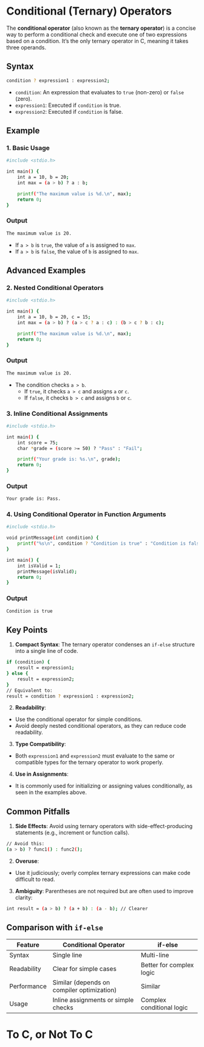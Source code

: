 # Conditional (Ternary) Operators

The **conditional operator** (also known as the **ternary operator**) is a concise way to perform a conditional check and execute one of two expressions based on a condition. It’s the only ternary operator in C, meaning it takes three operands.

## Syntax
```bash
condition ? expression1 : expression2;
```
- `condition`: An expression that evaluates to `true` (non-zero) or `false` (zero).
- `expression1`: Executed if `condition` is true.
- `expression2`: Executed if `condition` is false.

## Example

### 1. Basic Usage
```bash
#include <stdio.h>

int main() {
    int a = 10, b = 20;
    int max = (a > b) ? a : b;

    printf("The maximum value is %d.\n", max);
    return 0;
}
```

### Output
```bash
The maximum value is 20.
```

- If `a > b` is `true`, the value of `a` is assigned to `max`.
- If `a > b` is `false`, the value of `b` is assigned to `max`.

## Advanced Examples

### 2. Nested Conditional Operators
```bash
#include <stdio.h>

int main() {
    int a = 10, b = 20, c = 15;
    int max = (a > b) ? (a > c ? a : c) : (b > c ? b : c);

    printf("The maximum value is %d.\n", max);
    return 0;
}
```

### Output
```bash
The maximum value is 20.
```

- The condition checks `a > b`.
  - If `true`, it checks `a > c` and assigns `a` or `c`.
  - If `false`, it checks `b > c` and assigns `b` or `c`.
 
### 3. Inline Conditional Assignments
```bash
#include <stdio.h>

int main() {
    int score = 75;
    char *grade = (score >= 50) ? "Pass" : "Fail";

    printf("Your grade is: %s.\n", grade);
    return 0;
}
```

### Output
```bash
Your grade is: Pass.
```

### 4. Using Conditional Operator in Function Arguments
```bash
#include <stdio.h>

void printMessage(int condition) {
    printf("%s\n", condition ? "Condition is true" : "Condition is false");
}

int main() {
    int isValid = 1;
    printMessage(isValid);
    return 0;
}
```

### Output
```bash
Condition is true
```

## Key Points

1. **Compact Syntax**: The ternary operator condenses an `if-else` structure into a single line of code.
```bash
if (condition) {
    result = expression1;
} else {
    result = expression2;
}
// Equivalent to:
result = condition ? expression1 : expression2;
```

2. **Readability**:
- Use the conditional operator for simple conditions.
- Avoid deeply nested conditional operators, as they can reduce code readability.
3. **Type Compatibility**:
- Both `expression1` and `expression2` must evaluate to the same or compatible types for the ternary operator to work properly.
4. **Use in Assignments**:
- It is commonly used for initializing or assigning values conditionally, as seen in the examples above.

## Common Pitfalls

1. **Side Effects**: Avoid using ternary operators with side-effect-producing statements (e.g., increment or function calls).
```bash
// Avoid this:
(a > b) ? func1() : func2();
```
2. **Overuse**:
- Use it judiciously; overly complex ternary expressions can make code difficult to read.
3. **Ambiguity**: Parentheses are not required but are often used to improve clarity:
```bash
int result = (a > b) ? (a + b) : (a - b); // Clearer
```

## Comparison with `if-else`

|Feature	| Conditional Operator	| if-else|
|---------| ----------- | -------|
|Syntax	| Single line	| Multi-line|
|Readability	| Clear for simple cases	| Better for complex logic|
|Performance	| Similar (depends on compiler optimization)	| Similar|
|Usage	| Inline assignments or simple checks	| Complex conditional logic|

# To C, or Not To C
